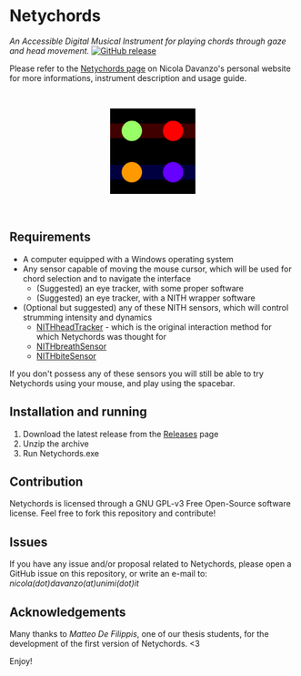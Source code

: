 # Netychords
*An Accessible Digital Musical Instrument for playing chords through gaze and head movement.*
[![GitHub release](https://img.shields.io/github/release/LIMUNIMI/Netychords.svg)](https://github.com/LIMUNIMI/Netychords/releases)

Please refer to the [Netychords page](https://neeqstock.notion.site/Netychords-3a666176e99545b2b022e56b863ba277) on Nicola Davanzo's personal website for more informations, instrument description and usage guide.

</br><div align="center">
    <img src="NetychordsLogo.png" width="150px" alt="Netychords logo">    

</div></br>

## Requirements
- A computer equipped with a Windows operating system
- Any sensor capable of moving the mouse cursor, which will be used for chord selection and to navigate the interface
    - (Suggested) an eye tracker, with some proper software
    - (Suggested) an eye tracker, with a NITH wrapper software
- (Optional but suggested) any of these NITH sensors, which will control strumming intensity and dynamics
    - [NITHheadTracker](https://neeqstock.notion.site/NITHheadTracker-BNO055-eda9cb4d752c45869abd85d06a1d7e5d) - which is the original interaction method for which Netychords was thought for
    - [NITHbreathSensor](https://neeqstock.notion.site/NITHbreathSensor-5010DP-b23a43406b4d432d974a42bbe0f63695)
    - [NITHbiteSensor](https://neeqstock.notion.site/NITHbiteSensor-FSR-d0dabadc9abe470eb583985b22f3d2a9)

If you don't possess any of these sensors you will still be able to try Netychords using your mouse, and play using the spacebar.

## Installation and running

1. Download the latest release from the [Releases](https://github.com/LIMUNIMI/Netychords/releases)
 page
2. Unzip the archive
3. Run Netychords.exe

## Contribution

Netychords is licensed through a GNU GPL-v3 Free Open-Source software license. Feel free to fork this repository and contribute!

## Issues

If you have any issue and/or proposal related to Netychords, please open a GitHub issue on this repository, or write an e-mail to: *nicola(dot)davanzo(at)unimi(dot)it*

## Acknowledgements

Many thanks to *Matteo De Filippis*, one of our thesis students, for the development of the first version of Netychords. <3



Enjoy!


